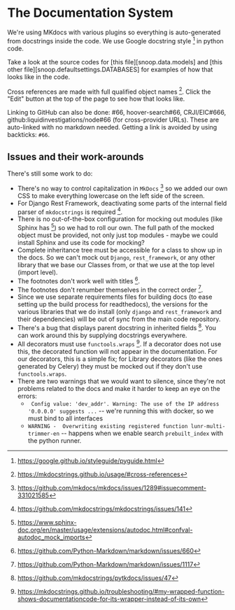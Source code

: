 # The Documentation System

We're using MKdocs with various plugins so everything is auto-generated from
docstrings inside the code. We use Google docstring style [^4] in python code.

Take a look at the source codes for [this file][snoop.data.models] and [this
other file][snoop.defaultsettings.DATABASES] for examples of how that looks like in the
code.

Cross references are made with full qualified object names [^5]. Click the
"Edit" button at the top of the page to see how that looks like.

Linking to GitHub can also be done: #66, hoover-search#66, CRJI/EIC#666,
github:liquidinvestigations/node#66 (for cross-provider URLs). These are
auto-linked with no markdown needed. Getting a link is avoided by using
backticks: `#66`.

## Issues and their work-arounds

There's still some work to do:

- There's no way to control capitalization in `MkDocs` [^1] so we added our own
  CSS to make everything lowercase on the left side of the screen.
- For Django Rest Framework, deactivating some parts of the internal field
  parser of `mkdocstrings` is required [^2].
- There is no out-of-the-box configuration for mocking out modules (like Sphinx
  has [^3]) so we had to roll our own. The full path of the mocked object must
  be provided, not only just top modules - maybe we could install Sphinx
  and use its code for mocking?
- Complete inheritance tree must be accessible for a class to show up in the
  docs. So we can't mock out `Django`, `rest_framework`, or any other library that
  we base our Classes from, or that we use at the top level (import level).
- The footnotes don't work well with titles [^6].
- The footnotes don't renumber themselves in the correct order [^7].
- Since we use separate requirements files for building docs (to ease setting
  up the build process for readthedocs), the versions for the various libraries
  that we do install (only `django` and `rest_framework` and their
  dependencies) will be out of sync from the main code repository.
- There's a bug that displays parent docstring in inherited fields [^8]. You
  can work around this by supplying docstrings everywhere.
- All decorators must use `functools.wraps` [^9]. If a decorator does not use
  this, the decorated function will not appear in the documentation. For our
  decorators, this is a simple fix; for Library decorators (like the ones
  generated by Celery) they must be mocked out if they don't use
  `functools.wraps`.
- There are two warnings that we would want to silence, since they're not
  problems related to the docs and make it harder to keep an eye on the errors:
    - ` Config value: 'dev_addr'. Warning: The use of the IP address '0.0.0.0' suggests ...` -- we're running this with docker, so we must bind to all interfaces
    - `WARNING -  Overwriting existing registered function lunr-multi-trimmer-en` -- happens when we enable search `prebuilt_index` with the python runner.

[^1]: <https://github.com/mkdocs/mkdocs/issues/1289#issuecomment-331021585>
[^2]: <https://github.com/mkdocstrings/mkdocstrings/issues/141>
[^3]: <https://www.sphinx-doc.org/en/master/usage/extensions/autodoc.html#confval-autodoc_mock_imports>
[^4]: <https://google.github.io/styleguide/pyguide.html>
[^5]: <https://mkdocstrings.github.io/usage/#cross-references>
[^6]: <https://github.com/Python-Markdown/markdown/issues/660>
[^7]: <https://github.com/Python-Markdown/markdown/issues/1117>
[^8]: <https://github.com/mkdocstrings/pytkdocs/issues/47>
[^9]: <https://mkdocstrings.github.io/troubleshooting/#my-wrapped-function-shows-documentationcode-for-its-wrapper-instead-of-its-own>
